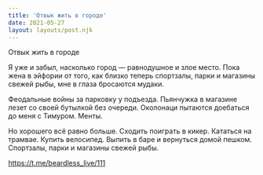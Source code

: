```yaml
---
title: 'Отвык жить в городе'
date: 2021-05-27
layout: layouts/post.njk
---
```

Отвык жить в городе

Я уже и забыл, насколько город — равнодушное и злое место. Пока жена в эйфории от того, как близко теперь спортзалы, парки и магазины свежей рыбы, мне в глаза бросаются мудаки.

Феодальные войны за парковку у подъезда. Пьянчужка в магазине лезет со своей бутылкой без очереди. Околонаци пытаются доебаться до меня с Тимуром. Менты. 

Но хорошего всё равно больше. Сходить поиграть в кикер. Кататься на трамвае. Купить велосипед. Выпить в баре и вернуться домой пешком. Спортзалы, парки и магазины свежей рыбы.


https://t.me/beardless_live/111